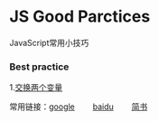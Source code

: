 # JS Good Parctices

JavaScript常用小技巧



### Best practice

1.[交换两个变量][4]











常用链接：[google][2] &emsp;&emsp;[baidu][1] &emsp;&emsp;[简书][3]



[1]: https://www.baidu.com/
[2]:https://www.google.com/
[3]:https://www.jianshu.com/u/38cda4df3e4c
[4]:https://github.com/shuzewu/JS-Good-Practices/blob/master/JS/%E6%9C%80%E4%BD%B3%E5%AE%9E%E8%B7%B5/%E4%BA%A4%E6%8D%A2%E4%B8%A4%E4%B8%AA%E5%8F%98%E9%87%8F.md

